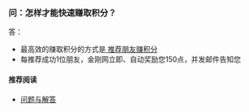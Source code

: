 ### 问：怎样才能快速赚取积分？
答：
- 最高效的赚取积分的方式是[ 推荐朋友赚积分 ](https://www.atozitpro.net/zh/my-account/refer-friend/)
- 每推荐成功1位朋友，金刚网立即、自动奖励您150点，并发邮件告知您

#### 推荐阅读
- [ 问题与解答 ](https://a2zitpro.github.io/web/问题与解答)

